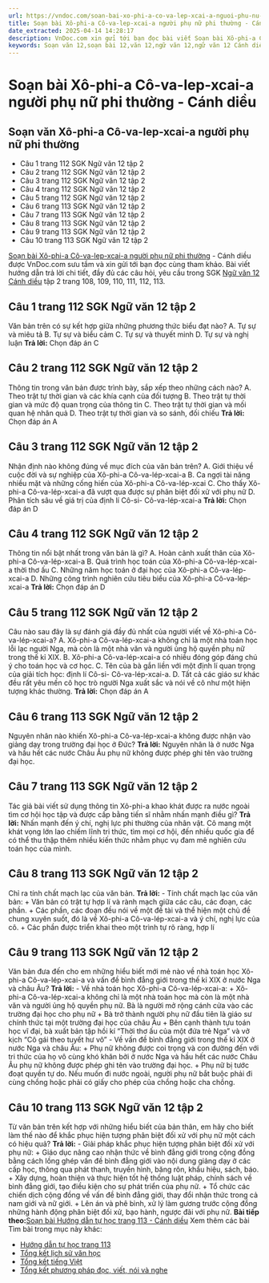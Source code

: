 ```yaml
---
url: https://vndoc.com/soan-bai-xo-phi-a-co-va-lep-xcai-a-nguoi-phu-nu-phi-thuong-canh-dieu-331436
title: Soạn bài Xô-phi-a Cô-va-lep-xcai-a người phụ nữ phi thường - Cánh diều - VnDoc.com
date_extracted: 2025-04-14 14:28:17
description: VnDoc.com xin gửi tới bạn đọc bài viết Soạn bài Xô-phi-a Cô-va-lep-xcai-a người phụ nữ phi thường - Cánh diều. Mời các bạn cùng tham khảo chi tiết.
keywords: Soạn văn 12,soạn bài 12,văn 12,ngữ văn 12,ngữ văn 12 Cánh diều,soạn ngữ văn 12,giải ngữ văn 12,soạn văn 12 Cánh diều,soạn văn 12 Cánh diều ngắn nhất,soạn bài 12 cánh diều,soạn văn 12 tập 2 trang 108 Cánh diều,Soạn bài Xôphia Côvalepxcaia người phụ nữ phi thường Cánh diều,Soạn văn Xôphia Côvalepxcaia người phụ nữ phi thường,soạn bài Xôphia Côvalepxcaia người phụ nữ phi thường,Soạn bài Xô-phi-a Cô-va-lep-xcai-a người phụ nữ phi thường,soạn văn 12 tập 2 trang 112,soạn văn 12 tập 2 trang 113
---
```


# Soạn bài Xô-phi-a Cô-va-lep-xcai-a người phụ nữ phi thường - Cánh diều
## Soạn văn Xô-phi-a Cô-va-lep-xcai-a người phụ nữ phi thường
  * Câu 1 trang 112 SGK Ngữ văn 12 tập 2
  * Câu 2 trang 112 SGK Ngữ văn 12 tập 2
  * Câu 3 trang 112 SGK Ngữ văn 12 tập 2
  * Câu 4 trang 112 SGK Ngữ văn 12 tập 2
  * Câu 5 trang 112 SGK Ngữ văn 12 tập 2
  * Câu 6 trang 113 SGK Ngữ văn 12 tập 2
  * Câu 7 trang 113 SGK Ngữ văn 12 tập 2
  * Câu 8 trang 113 SGK Ngữ văn 12 tập 2
  * Câu 9 trang 113 SGK Ngữ văn 12 tập 2
  * Câu 10 trang 113 SGK Ngữ văn 12 tập 2

[Soạn bài Xô-phi-a Cô-va-lep-xcai-a người phụ nữ phi thường](<https://vndoc.com/soan-bai-xo-phi-a-co-va-lep-xcai-a-nguoi-phu-nu-phi-thuong-canh-dieu-331436>) \- Cánh diều được VnDoc.com sưu tầm và xin gửi tới bạn đọc cùng tham khảo. Bài viết hướng dẫn trả lời chi tiết, đầy đủ các câu hỏi, yêu cầu trong SGK [Ngữ văn 12 Cánh diều](<https://vndoc.com/soan-van-12-canh-dieu>) tập 2 trang 108, 109, 110, 111, 112, 113.
## Câu 1 trang 112 SGK Ngữ văn 12 tập 2
Văn bản trên có sự kết hợp giữa những phương thức biểu đạt nào?
A. Tự sự và miêu tả
B. Tự sự và biểu cảm
C. Tự sự và thuyết minh
D. Tự sự và nghị luận
**Trả lời:**
Chọn đáp án C
## Câu 2 trang 112 SGK Ngữ văn 12 tập 2
Thông tin trong văn bản được trình bày, sắp xếp theo những cách nào?
A. Theo trật tự thời gian và các khía cạnh của đối tượng
B. Theo trật tự thời gian và mức độ quan trọng của thông tin
C. Theo trật tự thời gian và mối quan hệ nhân quả
D. Theo trật tự thời gian và so sánh, đối chiếu
**Trả lời:**
Chọn đáp án A
## Câu 3 trang 112 SGK Ngữ văn 12 tập 2
Nhận định nào không đúng về mục đích của văn bản trên?
A. Giới thiệu về cuộc đời và sự nghiệp của Xô-phi-a Cô-va-lép-xcai-a
B. Ca ngợi tài năng nhiều mặt và những cống hiến của Xô-phi-a Cô-va-lép-xcai
C. Cho thấy Xô-phi-a Cô-va-lép-xcai-a đã vượt qua được sự phân biệt đối xử với phụ nữ
D. Phân tích sâu về giá trị của định lí Cô-si- Cô-va-lép-xcai-a
**Trả lời:**
Chọn đáp án D
## Câu 4 trang 112 SGK Ngữ văn 12 tập 2
Thông tin nổi bật nhất trong văn bản là gì?
A. Hoàn cảnh xuất thân của Xô-phi-a Cô-va-lép-xcai-a
B. Quá trình học toán của Xô-phi-a Cô-va-lép-xcai-a thời thơ ấu
C. Những năm học toán ở đại học của Xô-phi-a Cô-va-lép-xcai-a
D. Những công trình nghiên cứu tiêu biểu của Xô-phi-a Cô-va-lép-xcai-a
**Trả lời:**
Chọn đáp án D
## Câu 5 trang 112 SGK Ngữ văn 12 tập 2
Câu nào sau đây là sự đánh giá đầy đủ nhất của người viết về Xô-phi-a Cô-va-lép-xcai-a?
A. Xô-phi-a Cô-va-lép-xcai-a không chỉ là một nhà toán học lỗi lạc người Nga, mà còn là một nhà văn và người ủng hộ quyền phụ nữ trong thế kỉ XIX.
B. Xô-phi-a Cô-va-lép-xcai-a có nhiều đóng góp đáng chú ý cho toán học và cơ học.
C. Tên của bà gắn liền với một định lí quan trọng của giải tích học: định lí Cô-si- Cô-va-lép-xcai-a.
D. Tất cả các giáo sư khác đều rất yêu mến cô học trò người Nga xuất sắc và nói về cô như một hiện tượng khác thường.
**Trả lời:**
Chọn đáp án A
## Câu 6 trang 113 SGK Ngữ văn 12 tập 2
Nguyên nhân nào khiến Xô-phi-a Cô-va-lép-xcai-a không được nhận vào giảng dạy trong trường đại học ở Đức?
**Trả lời:**
Nguyên nhân là ở nước Nga và hầu hết các nước Châu Âu phụ nữ không được phép ghi tên vào trường đại học.
## Câu 7 trang 113 SGK Ngữ văn 12 tập 2
Tác giả bài viết sử dụng thông tin Xô-phi-a khao khát được ra nước ngoài tìm cơ hội học tập và được cấp bằng tiến sĩ nhằm nhấn mạnh điều gì?
**Trả lời:**
Nhấn mạnh đến ý chí, nghị lực phi thường của nhân vật. Cô mang một khát vọng lớn lao chiếm lĩnh tri thức, tìm mọi cơ hội, đến nhiều quốc gia để có thể thu thập thêm nhiều kiến thức nhằm phục vụ đam mê nghiên cứu toán học của mình.
## Câu 8 trang 113 SGK Ngữ văn 12 tập 2
Chỉ ra tính chất mạch lạc của văn bản.
**Trả lời:**
\- Tính chất mạch lạc của văn bản:
\+ Văn bản có trật tự hợp lí và rành mạch giữa các câu, các đoạn, các phần.
\+ Các phần, các đoạn đều nói về một đề tài và thể hiện một chủ đề chung xuyên suốt, đó là về Xô-phi-a Cô-va-lép-xcai-a và ý chí, nghị lực của cô.
\+ Các phần được triển khai theo một trình tự rõ ràng, hợp lí
## Câu 9 trang 113 SGK Ngữ văn 12 tập 2
Văn bản đưa đến cho em những hiểu biết mới mẻ nào về nhà toán học Xô-phi-a Cô-va-lép-xcai-a và vấn đề bình đẳng giới trong thế kỉ XIX ở nước Nga và châu Âu?
**Trả lời:**
\- Về nhà toán học Xô-phi-a Cô-va-lép-xcai-a:
\+ Xô-phi-a Cô-va-lép-xcai-a không chỉ là một nhà toán học mà còn là một nhà văn và người ủng hộ quyền phụ nữ. Bà là người mở rộng cánh cửa vào các trường đại học cho phụ nữ
\+ Bà trở thành người phụ nữ đầu tiên là giáo sư chính thức tại một trường đại học của châu Âu
\+ Bên cạnh thành tựu toán học vĩ đại, bà xuất bản tập hồi kí “Thời thơ ấu của một đứa trẻ Nga” và vở kịch “Cô gái theo tuyết hư vô”
\- Về vấn đề bình đẳng giới trong thế kỉ XIX ở nước Nga và châu Âu:
\+ Phụ nữ không được coi trọng và con đường đến với tri thức của họ vô cùng khó khăn bởi ở nước Nga và hầu hết các nước Châu Âu phụ nữ không được phép ghi tên vào trường đại học.
\+ Phụ nữ bị tước đoạt quyền tự do. Nếu muốn đi nước ngoài, người phụ nữ bắt buộc phải đi cùng chồng hoặc phải có giấy cho phép của chồng hoặc cha chồng.
## Câu 10 trang 113 SGK Ngữ văn 12 tập 2
Từ văn bản trên kết hợp với những hiểu biết của bản thân, em hãy cho biết làm thế nào để khắc phục hiện tượng phân biệt đối xử với phụ nữ một cách có hiệu quả?
**Trả lời:**
\- Giải pháp khắc phục hiện tượng phân biệt đối xử với phụ nữ:
\+ Giáo dục nâng cao nhận thức về bình đẳng giới trong cộng đồng bằng cách lồng ghép vấn đề bình đẳng giới vào nội dung giảng dạy ở các cấp học, thông qua phát thanh, truyền hình, băng rôn, khẩu hiệu,  sách, báo.
\+ Xây dựng, hoàn thiện và thực hiện tốt hệ thống luật pháp, chính sách về bình đẳng giới, tạo điều kiện cho sự phát triển của phụ nữ.
\+ Tổ chức các chiến dịch cộng đồng về vấn đề bình đẳng giới, thay đổi nhận thức trong cả nam giới và nữ giới.
\+ Lên án và phê bình, xử lý làm gương trước cộng đồng những hành động phân biệt đối xử, bạo hành, ngược đãi với phụ nữ.
**Bài tiếp theo:**[Soạn bài Hướng dẫn tự học trang 113 - Cánh diều](<https://vndoc.com/soan-bai-huong-dan-tu-hoc-trang-113-canh-dieu-331438>)
Xem thêm các bài Tìm bài trong mục này khác:
  * [Hướng dẫn tự học trang 113](</soan-bai-huong-dan-tu-hoc-trang-113-canh-dieu-331438>)
  * [Tổng kết lịch sử văn học](</soan-bai-tong-ket-lich-su-van-hoc-canh-dieu-331494>)
  * [Tổng kết tiếng Việt](</soan-bai-tong-ket-tieng-viet-canh-dieu-331495>)
  * [Tổng kết phương pháp đọc, viết, nói và nghe](</soan-bai-tong-ket-phuong-phap-doc-viet-noi-va-nghe-canh-dieu-331497>)

